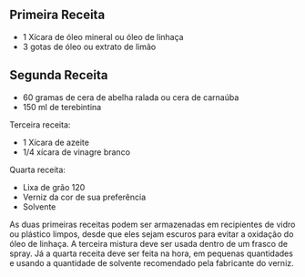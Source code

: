 ## Primeira Receita
- 1 Xícara de óleo mineral ou óleo de linhaça
- 3 gotas de óleo ou extrato de limão

## Segunda Receita
- 60 gramas de cera de abelha ralada ou cera de carnaúba
- 150 ml de terebintina

Terceira receita:
- 1 Xícara de azeite
- 1/4 xícara de vinagre branco

Quarta receita:
- Lixa de grão 120
- Verniz da cor de sua preferência
- Solvente

As duas primeiras receitas podem ser armazenadas em recipientes de vidro ou plástico limpos, desde que eles sejam escuros para evitar a oxidação do óleo de linhaça. A terceira mistura deve ser usada dentro de um frasco de spray. Já a quarta receita deve ser feita na hora, em pequenas quantidades e usando a quantidade de solvente recomendado pela fabricante do verniz.